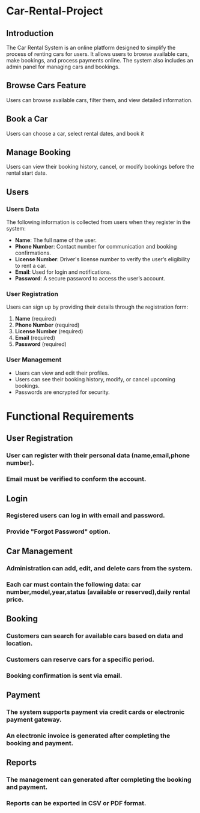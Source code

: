 # Car-Rental-Project

## Introduction
The Car Rental System is an online platform designed to simplify the process of renting cars for users. It allows users to browse available cars, make bookings, and process payments online. The system also includes an admin panel for managing cars and bookings.
## Browse Cars Feature
Users can browse available cars, filter them, and view detailed information.
## Book a Car
Users can choose a car, select rental dates, and book it
## Manage Booking
Users can view their booking history, cancel, or modify bookings before the rental start date.
## Users

### Users Data
The following information is collected from users when they register in the system:

- **Name**: The full name of the user.
- **Phone Number**: Contact number for communication and booking confirmations.
- **License Number**: Driver's license number to verify the user’s eligibility to rent a car.
- **Email**: Used for login and notifications.
- **Password**: A secure password to access the user’s account.

### User Registration
Users can sign up by providing their details through the registration form:

1. **Name** (required)
2. **Phone Number** (required)
3. **License Number** (required)
4. **Email** (required)
5. **Password** (required)

### User Management
- Users can view and edit their profiles.
- Users can see their booking history, modify, or cancel upcoming bookings.
- Passwords are encrypted for security.

# Functional Requirements
## User Registration
### User can register with their personal data (name,email,phone number).
### Email must be verified to conform the account.
## Login
### Registered users can log in with email and password.
### Provide "Forgot Password" option.
## Car Management
### Administration can add, edit, and delete cars from the system.
### Each car must contain the following data: car number,model,year,status (available or reserved),daily rental price.
## Booking
### Customers can search for available cars based on data and location.
### Customers can reserve cars for a specific period.
### Booking confirmation is sent via email.
## Payment
### The system supports payment via credit cards or electronic payment gateway.
### An electronic invoice is generated after completing the booking and payment.
## Reports
### The management can generated after completing the booking and payment.
### Reports can be exported in CSV or PDF format.

